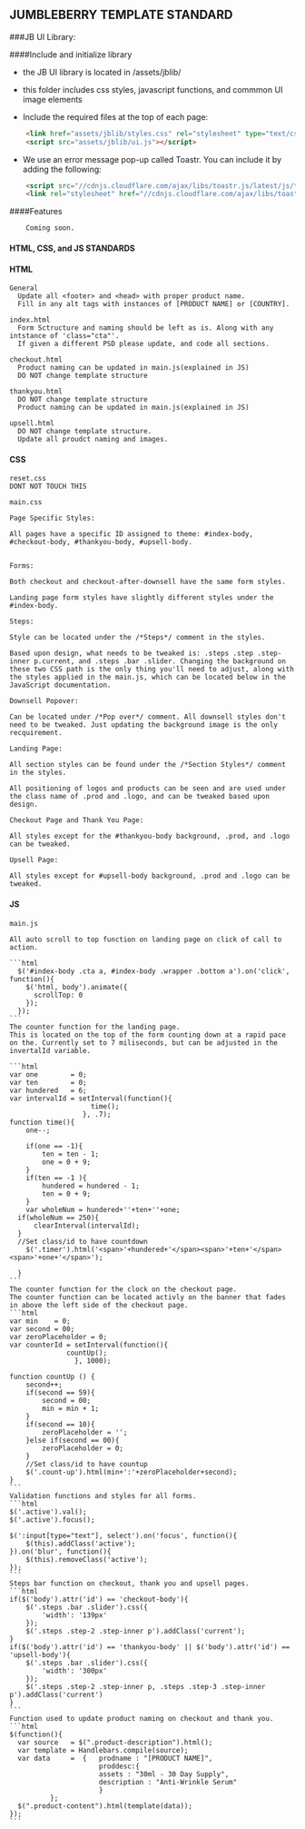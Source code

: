 JUMBLEBERRY TEMPLATE STANDARD
-----------------------------

###JB UI Library:

####Include and initialize library

- the JB UI library is located in /assets/jblib/
- this folder includes css styles, javascript functions, and commmon UI image elements

- Include the required files at the top of each page:
 
```html
    <link href="assets/jblib/styles.css" rel="stylesheet" type="text/css">
    <script src="assets/jblib/ui.js"></script>
```
- We use an error message pop-up called Toastr. You can include it by adding the following:

```html
    <script src="//cdnjs.cloudflare.com/ajax/libs/toastr.js/latest/js/toastr.min.js"></script>
    <link rel="stylesheet" href="//cdnjs.cloudflare.com/ajax/libs/toastr.js/latest/css/toastr.min.css">
```


####Features
 
   ```
       Coming soon.
   ```
    
#### HTML, CSS, and JS STANDARDS

#### HTML
    General
      Update all <footer> and <head> with proper product name.
      Fill in any alt tags with instances of [PRODUCT NAME] or [COUNTRY].

    index.html
      Form Sctructure and naming should be left as is. Along with any intstance of 'class="cta"'.
      If given a different PSD please update, and code all sections.

    checkout.html
      Product naming can be updated in main.js(explained in JS)
      DO NOT change template structure 

    thankyou.html
      DO NOT change template structure 
      Product naming can be updated in main.js(explained in JS)    

    upsell.html
      DO NOT change template structure.
      Update all proudct naming and images.

#### CSS
    reset.css
    DONT NOT TOUCH THIS
    
    main.css

    Page Specific Styles:

    All pages have a specific ID assigned to theme: #index-body, #checkout-body, #thankyou-body, #upsell-body.


    Forms:

    Both checkout and checkout-after-downsell have the same form styles. 

    Landing page form styles have slightly different styles under the #index-body.

    Steps:

    Style can be located under the /*Steps*/ comment in the styles.

    Based upon design, what needs to be tweaked is: .steps .step .step-inner p.current, and .steps .bar .slider. Changing the background on these two CSS path is the only thing you'll need to adjust, along with the styles applied in the main.js, which can be located below in the JavaScript documentation. 

    Downsell Popover:

    Can be located under /*Pop over*/ comment. All downsell styles don't need to be tweaked. Just updating the background image is the only recquirement.

    Landing Page:

    All section styles can be found under the /*Section Styles*/ comment in the styles.

    All positioning of logos and products can be seen and are used under the class name of .prod and .logo, and can be tweaked based upon design.

    Checkout Page and Thank You Page:

    All styles except for the #thankyou-body background, .prod, and .logo can be tweaked.

    Upsell Page:

    All styles except for #upsell-body background, .prod and .logo can be tweaked.


#### JS

    main.js

    All auto scroll to top function on landing page on click of call to action.

    ```html
      $('#index-body .cta a, #index-body .wrapper .bottom a').on('click', function(){
        $('html, body').animate({
          scrollTop: 0
        });
      });
    ```
    The counter function for the landing page.
    This is located on the top of the form counting down at a rapid pace on the. Currently set to 7 miliseconds, but can be adjusted in the invertalId variable.

    ```html
    var one        = 0;
    var ten        = 0;
    var hundered   = 6;
    var intervalId = setInterval(function(){
                        time();
                      }, .7);
    function time(){
        one--;

        if(one == -1){
            ten = ten - 1;
            one = 0 + 9;
        }
        if(ten == -1 ){
            hundered = hundered - 1;
            ten = 0 + 9;
        }
        var wholeNum = hundered+''+ten+''+one;
      if(wholeNum == 250){
          clearInterval(intervalId);
      }
      //Set class/id to have countdown
        $('.timer').html('<span>'+hundered+'</span><span>'+ten+'</span><span>'+one+'</span>');

      }
    ```
    The counter function for the clock on the checkout page.
    The counter function can be located activly on the banner that fades in above the left side of the checkout page.
    ```html
    var min    = 0;
    var second = 00;
    var zeroPlaceholder = 0;
    var counterId = setInterval(function(){
                  countUp();
                    }, 1000);

    function countUp () {
        second++;
        if(second == 59){
            second = 00;
            min = min + 1;
        }
        if(second == 10){
            zeroPlaceholder = '';
        }else if(second == 00){
            zeroPlaceholder = 0;
        }
        //Set class/id to have countup
        $('.count-up').html(min+':'+zeroPlaceholder+second);
    }
    ```
    Validation functions and styles for all forms.
    ```html
    $('.active').val();
    $('.active').focus();

    $(':input[type="text"], select').on('focus', function(){
        $(this).addClass('active');
    }).on('blur', function(){
        $(this).removeClass('active');
    });
    ```
    Steps bar function on checkout, thank you and upsell pages.
    ```html
    if($('body').attr('id') == 'checkout-body'){
        $('.steps .bar .slider').css({
            'width': '139px'
        });
        $('.steps .step-2 .step-inner p').addClass('current');
    }
    if($('body').attr('id') == 'thankyou-body' || $('body').attr('id') == 'upsell-body'){
        $('.steps .bar .slider').css({
            'width': '300px'
        });
        $('.steps .step-2 .step-inner p, .steps .step-3 .step-inner p').addClass('current') 
    }
    ```
    Function used to update product naming on checkout and thank you.
    ```html
    $(function(){
      var source   = $(".product-description").html();
      var template = Handlebars.compile(source);
      var data     =  {   prodname : "[PRODUCT NAME]",
                          proddesc:{  
                          assets : "30ml - 30 Day Supply", 
                          description : "Anti-Wrinkle Serum"
                          }
              };
      $(".product-content").html(template(data));
    });
    ```